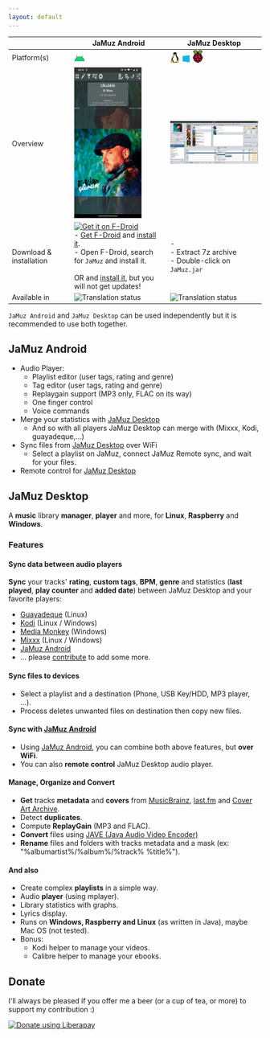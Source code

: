 ```yaml
---
layout: default
---
```


<!-- Slick Carousel CSS -->
<link rel="stylesheet" type="text/css" href="//cdn.jsdelivr.net/npm/slick-carousel@1.8.1/slick/slick.css"/>
<link rel="stylesheet" type="text/css" href="//cdn.jsdelivr.net/npm/slick-carousel@1.8.1/slick/slick-theme.css"/>

<style>
  .carousel-android-image {
    margin:0 auto;
    height: 500px;
    width: auto;
  }

  .carousel-desktop-image {
    margin:0 auto;
    width: 500px;
    height: auto;
  }

  /* .slick-slide {
    height:500px;
  } */
</style>

<!-- jQuery and Slick Carousel JS -->
<script src="https://code.jquery.com/jquery-3.6.0.min.js"></script>
<script type="text/javascript" src="//cdn.jsdelivr.net/npm/slick-carousel@1.8.1/slick/slick.min.js"></script>

<!-- Initialize Slick Carousel -->
<script type="text/javascript">
  $(document).ready(function(){
    // JaMuz Android
    var numberOfImages = 15;
    var carouselAndroid = $('.carousel-android');
    for (var i = 1; i <= numberOfImages; i++) {
      var imageUrl = 'img/phoneScreenshots/' + i + '.png';
      carouselAndroid.append('<div><img src="' + imageUrl + '" alt="Image" class="carousel-android-image"></div>');
    }
    carouselAndroid.slick({
      dots: true,
      infinite: true,
      autoplay: true,
      autoplaySpeed: 3000,
      fade: true,
      cssEase: 'linear'
    });

    // JaMuz Desktop
    var images = [
      'img/desktop/Choisir.png',
      'img/desktop/Fusionner.png',
      'img/desktop/Exporter.png',
      'img/desktop/Verifier.png',
      'img/desktop/Listes.png',
      'img/desktop/Slsk.png',
      'img/desktop/Stats.png',
      'img/desktop/Serveur.png',
      'img/desktop/Options.png',
    ];
    var carouselDesktop = $('.carousel-desktop');
      images.forEach(function(imageUrl) {
      carouselDesktop.append('<div><img src="' + imageUrl + '" alt="Image" class="carousel-desktop-image"></div>');
    });
    carouselDesktop.slick({
        dots: true,
        infinite: true,
        autoplay: true,
        autoplaySpeed: 3000,
        fade: true,
        cssEase: 'linear'
      });
    });
</script>

<script src="./download.js"></script>

|                         | JaMuz Android                                                                                                                                                                                                                                                                                                                                                                                                                                                                                                                 | JaMuz Desktop                                                                                                                 |
| ----------------------- | ----------------------------------------------------------------------------------------------------------------------------------------------------------------------------------------------------------------------------------------------------------------------------------------------------------------------------------------------------------------------------------------------------------------------------------------------------------------------------------------------------------------------------- | ----------------------------------------------------------------------------------------------------------------------------- |
| Platform(s)             | <img src="img/android.png" alt="JaMuz Android">                                                                                                                                                                                                                                                                                                                                                                                                                                                                               | <img src="img/linux.png" alt="Linux"> <img src="img/windows.png" alt="Windows"> <img src="img/raspberry.png" alt="Raspberry"> |
| Overview                | <img src="img/phoneScreenshots/1.png" alt="JaMuz Android" height="300">                                                                                                                                                                                                                                                                                                                                                                                                                                                       | <img src="img/desktop/Choisir.png" alt="JaMuz Desktop" width="300">                                                           |
| Download & installation | [<img src="https://fdroid.gitlab.io/artwork/badge/get-it-on.png" alt="Get it on F-Droid" height="80">](https://f-droid.org/packages/org.phramusca.jamuz/)<br>- [Get F-Droid](https://f-droid.org/F-Droid.apk) and [install it](https://www.androidauthority.com/how-to-install-apks-31494/).<br>- Open F-Droid, search for `JaMuz` and install it.<br><br>OR <span id="download-container-jamuz-android"></span> and [install it](https://www.androidauthority.com/how-to-install-apks-31494/), but you will not get updates! | - <span id="download-container-jamuz-desktop"></span><br>- Extract 7z archive<br>- Double-click on `JaMuz.jar`                |
| Available in            | <img src="https://hosted.weblate.org/widgets/jamuz-remote/-/translations/multi-auto.svg" alt="Translation status">                                                                                                                                                                                                                                                                                                                                                                                                            | <img src="https://hosted.weblate.org/widgets/jamuz/-/translations/multi-auto.svg" alt="Translation status">                   |

``JaMuz Android`` and ``JaMuz Desktop`` can be used independently but it is recommended to use both together.

## JaMuz Android

<div class="carousel-android"></div>

- Audio Player:
  - Playlist editor (user tags, rating and genre)
  - Tag editor (user tags, rating and genre)
  - Replaygain support (MP3 only, FLAC on its way)
  - One finger control
  - Voice commands
- Merge your statistics with [JaMuz Desktop](https://github.com/phramusca/JaMuz)
  - And so with all players JaMuz Desktop can merge with (Mixxx, Kodi, guayadeque,...)
- Sync files from [JaMuz Desktop](https://github.com/phramusca/JaMuz) over WiFi
  - Select a playlist on JaMuz, connect JaMuz Remote sync, and wait for your files.
- Remote control for [JaMuz Desktop](https://github.com/phramusca/JaMuz)

## JaMuz Desktop

A **music** library **manager**, **player** and more, for **Linux**, **Raspberry** and **Windows**.

<div class="carousel-desktop"></div>

### Features

#### Sync data between audio players

**Sync** your tracks' **rating**, **custom tags**, **BPM**, **genre** and statistics (**last played**, **play counter** and **added date**) between JaMuz Desktop and your favorite players:

- [Guayadeque](https://doc.ubuntu-fr.org/guayadeque) (Linux)
- [Kodi](https://kodi.tv/) (Linux / Windows)
- [Media Monkey](https://www.mediamonkey.com/) (Windows)
- [Mixxx](https://mixxx.org/) (Linux / Windows)
- [JaMuz Android](https://github.com/phramusca/JaMuz-Remote)
- ... please [contribute](CONTRIBUTING.md) to add some more.

#### Sync files to devices

- Select a playlist and a destination (Phone, USB Key/HDD, MP3 player, ...).
- Process deletes unwanted files on destination then copy new files.

#### Sync with [JaMuz Android](https://github.com/phramusca/JaMuz-Remote)

- Using [JaMuz Android](https://github.com/phramusca/JaMuz-Remote), you can combine both above features, but **over WiFi**.
- You can also **remote control** JaMuz Desktop audio player.

#### Manage, Organize and Convert

- **Get** tracks **metadata** and **covers** from [MusicBrainz](https://musicbrainz.org/), [last.fm](https://www.last.fm/) and [Cover Art Archive](https://coverartarchive.org/).
- Detect **duplicates**.
- Compute **ReplayGain** (MP3 and FLAC).
- **Convert** files using [JAVE (Java Audio Video Encoder)](http://www.sauronsoftware.it/projects/jave/)
- **Rename** files and folders with tracks metadata and a mask (ex: "%albumartist%/%album%/%track% %title%").

#### And also

- Create complex **playlists** in a simple way.
- Audio **player** (using mplayer).
- Library statistics with graphs.
- Lyrics display.
- Runs on **Windows, Raspberry and Linux** (as written in Java), maybe Mac OS (not tested).
- Bonus:
  - Kodi helper to manage your videos.
  - Calibre helper to manage your ebooks.

## Donate

I'll always be pleased if you offer me a beer (or a cup of tea, or more) to support my contribution :)

<a href="https://liberapay.com/phramusca/donate"><img alt="Donate using Liberapay" src="https://liberapay.com/assets/widgets/donate.svg"></a>
